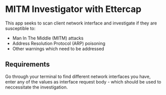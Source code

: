 # MITM Investigator with Ettercap

This app seeks to scan client network interface and investigate if they are susceptible to:

- Man In The Middle (MITM) attacks
- Address Resolution Protocol (ARP) poisoning
- Other warnings which need to be addressed

## Requirements

Go through your terminal to find different network interfaces you have, enter any of the values
as interface request body - which should be used to neccessitate the investigation.
